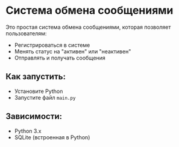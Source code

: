 # Система обмена сообщениями

Это простая система обмена сообщениями, которая позволяет пользователям:
- Регистрироваться в системе
- Менять статус на "активен" или "неактивен"
- Отправлять и получать сообщения

## Как запустить:
- Установите Python
- Запустите файл `main.py`

## Зависимости:
- Python 3.x
- SQLite (встроенная в Python)